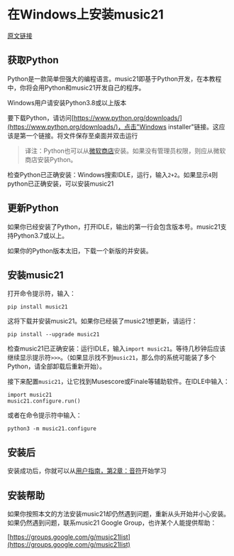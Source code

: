# 在Windows上安装music21
[原文链接](https://web.mit.edu/music21/doc/installing/installWindows.html)

## 获取Python
Python是一款简单但强大的编程语言。music21即基于Python开发，在本教程中，你将会用Python和music21开发自己的程序。

Windows用户请安装Python3.8或以上版本

要下载Python，请访问[https://www.python.org/downloads/](https://www.python.org/downloads/)，点击"Windows installer"链接。这应该是第一个链接。将文件保存至桌面并双击运行

> 译注：Python也可以从[微软商店](https://www.microsoft.com/en-us/p/python-39/9p7qfqmjrfp7)安装。如果没有管理员权限，则应从微软商店安装Python。
 
检查Python已正确安装：Windows搜索IDLE，运行，输入`2+2`。如果显示`4`则python已正确安装，可以安装music21

## 更新Python
如果你已经安装了Python，打开IDLE，输出的第一行会包含版本号。music21支持Python3.7或以上。

如果你的Python版本太旧，下载一个新版的并安装。

## 安装music21
打开命令提示符，输入：
```
pip install music21
```
这将下载并安装music21。如果你已经装了music21想更新，请运行：
```
pip install --upgrade music21
```
检查music21已正确安装：运行IDLE，输入`import music21`。等待几秒钟后应该继续显示提示符`>>>`。（如果显示找不到`music21`，那么你的系统可能装了多个Python，请全部卸载后重新开始）。

接下来配置`music21`，让它找到Musescore或Finale等辅助软件。在IDLE中输入：
```
import music21
music21.configure.run()
```
或者在命令提示符中输入：
```
python3 -m music21.configure
```
## 安装后
安装成功后，你就可以从[用户指南，第2章：音符](../userguide/2.ipynb)开始学习

## 安装帮助
如果你按照本文的方法安装music21却仍然遇到问题，重新从头开始并小心安装。如果仍然遇到问题，联系music21 Google Group，也许某个人能提供帮助：

[https://groups.google.com/g/music21list](https://groups.google.com/g/music21list)
